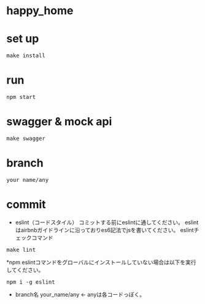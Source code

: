 # happy_home

# set up
<pre>
make install
</pre>

# run
<pre>
npm start
</pre>

# swagger & mock api
<pre>
make swagger
</pre>

# branch
<pre>
your_name/any
</pre>

# commit
- eslint（コードスタイル）
    コミットする前にeslintに通してください。
    eslintはairbnbガイドラインに沿っておりes6記法でjsを書いてください。
    eslintチェックコマンド
<pre>
make lint
</pre>
*npm eslintコマンドをグローバルにインストールしていない場合は以下を実行してください。
<pre>
npm i -g eslint
</pre>

- branch名
    your_name/any <- anyは各コードっぽく。


    
    